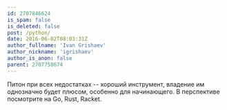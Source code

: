 ```yaml
---
id: 2707846624
is_spam: false
is_deleted: false
post: /python/
date: 2016-06-02T08:03:31Z
author_fullname: 'Ivan Grishaev'
author_nickname: 'igrishaev'
author_is_anon: false
parent: 2707758674
---
```


<p>Питон при всех недостатках -- хороший инструмент, владение им однозначно будет плюсом, особенно для начинающего. В перспективе посмотрите на Go, Rust, Racket.</p>
